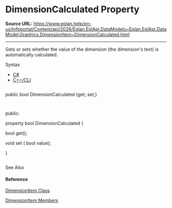 # DimensionCalculated Property

**Source URL:** https://www.eplan.help/en-us/Infoportal/Content/api/2026/Eplan.EplApi.DataModelu~Eplan.EplApi.DataModel.Graphics.DimensionItem~DimensionCalculated.html

---

Gets or sets whether the value of the dimension (the dimension's text) is automatically calculated.

Syntax

- [C#](#i-syntax-CS)
- [C++/CLI](#i-syntax-CPP2005)

```
```
public bool DimensionCalculated {get; set;}
```
```

```
```
public:
property bool DimensionCalculated {
   bool get();
   void set (    bool value);
}
```
```



See Also

#### Reference

[DimensionItem Class](Eplan.EplApi.DataModelu~Eplan.EplApi.DataModel.Graphics.DimensionItem.html)
  
[DimensionItem Members](Eplan.EplApi.DataModelu~Eplan.EplApi.DataModel.Graphics.DimensionItem_members.html)